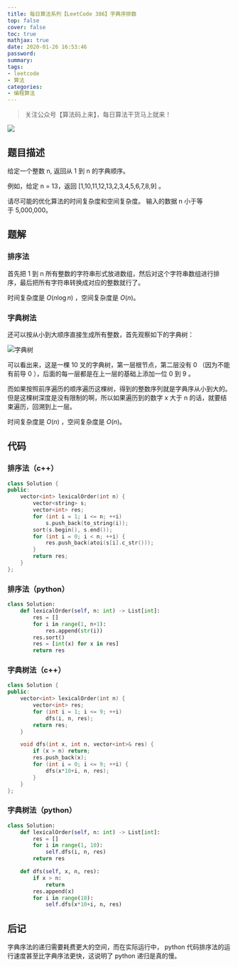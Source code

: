 ```yaml
---
title: 每日算法系列【LeetCode 386】字典序排数
top: false
cover: false
toc: true
mathjax: true
date: 2020-01-26 16:53:46
password:
summary:
tags:
- leetcode
- 算法
categories:
- 编程算法
---
```


> 关注公众号【算法码上来】，每日算法干货马上就来！

![](/medias/contact.jpg)

## 题目描述
给定一个整数 n, 返回从 1 到 n 的字典顺序。

例如，给定 n = 13，返回 [1,10,11,12,13,2,3,4,5,6,7,8,9] 。

请尽可能的优化算法的时间复杂度和空间复杂度。 输入的数据 n 小于等于 5,000,000。

## 题解
### 排序法
首先把 1 到 n 所有整数的字符串形式放进数组，然后对这个字符串数组进行排序，最后把所有字符串转换成对应的整数就行了。

时间复杂度是 $O(n \log n)$ ，空间复杂度是 $O(n)$。

### 字典树法
还可以按从小到大顺序直接生成所有整数，首先观察如下的字典树：

![字典树](1.jpg)

可以看出来，这是一棵 10 叉的字典树，第一层根节点，第二层没有 0 （因为不能有前导 0 ），后面的每一层都是在上一层的基础上添加一位 0 到 9 。

而如果按照前序遍历的顺序遍历这棵树，得到的整数序列就是字典序从小到大的。但是这棵树深度是没有限制的啊，所以如果遍历到的数字 x 大于 n 的话，就要结束遍历，回溯到上一层。

时间复杂度是 $O(n)$ ，空间复杂度是 $O(n)$。

## 代码
### 排序法（c++）
```cpp
class Solution {
public:
    vector<int> lexicalOrder(int n) {
        vector<string> s;
        vector<int> res;
        for (int i = 1; i <= n; ++i)
            s.push_back(to_string(i));
        sort(s.begin(), s.end());
        for (int i = 0; i < n; ++i) {
            res.push_back(atoi(s[i].c_str()));
        }
        return res;
    }
};
```

### 排序法（python）
```python
class Solution:
    def lexicalOrder(self, n: int) -> List[int]:
        res = []
        for i in range(1, n+1):
            res.append(str(i))
        res.sort()
        res = [int(x) for x in res]
        return res
```

### 字典树法（c++）
```cpp
class Solution {
public:
    vector<int> lexicalOrder(int n) {
        vector<int> res;
        for (int i = 1; i <= 9; ++i)
            dfs(i, n, res);
        return res;
    }

    void dfs(int x, int n, vector<int>& res) {
        if (x > n) return;
        res.push_back(x);
        for (int i = 0; i <= 9; ++i) {
            dfs(x*10+i, n, res);
        }
    }
};
```

### 字典树法（python）
```python
class Solution:
    def lexicalOrder(self, n: int) -> List[int]:
        res = []
        for i in range(1, 10):
            self.dfs(i, n, res)
        return res

    def dfs(self, x, n, res):
        if x > n:
            return
        res.append(x)
        for i in range(10):
            self.dfs(x*10+i, n, res)
```

## 后记
字典序法的递归需要耗费更大的空间，而在实际运行中， python 代码排序法的运行速度甚至比字典序法更快，这说明了 python 递归是真的慢。